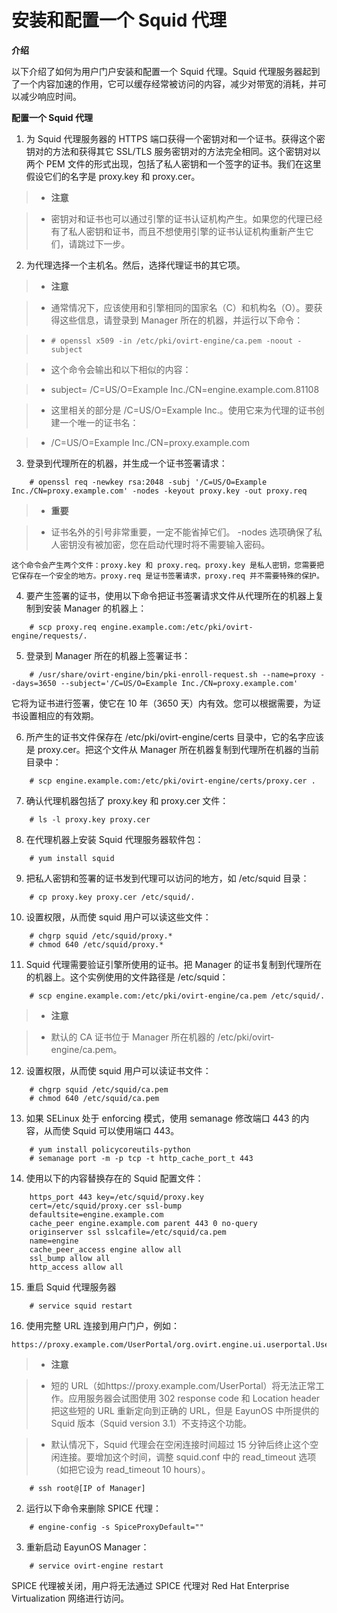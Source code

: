 # 安装和配置一个 Squid 代理

**介绍**

以下介绍了如何为用户门户安装和配置一个 Squid 代理。Squid 代理服务器起到了一个内容加速的作用，它可以缓存经常被访问的内容，减少对带宽的消耗，并可以减少响应时间。

**配置一个 Squid 代理**

1. 为 Squid 代理服务器的 HTTPS 端口获得一个密钥对和一个证书。获得这个密钥对的方法和获得其它 SSL/TLS 服务密钥对的方法完全相同。这个密钥对以两个 PEM 文件的形式出现，包括了私人密钥和一个签字的证书。我们在这里假设它们的名字是 proxy.key 和 proxy.cer。

>- **注意**

>- 密钥对和证书也可以通过引擎的证书认证机构产生。如果您的代理已经有了私人密钥和证书，而且不想使用引擎的证书认证机构重新产生它们，请跳过下一步。

2. 为代理选择一个主机名。然后，选择代理证书的其它项。

>- **注意**

>- 通常情况下，应该使用和引擎相同的国家名（C）和机构名（O）。要获得这些信息，请登录到 Manager 所在的机器，并运行以下命令：

>- ```# openssl x509 -in /etc/pki/ovirt-engine/ca.pem -noout -subject```

>- 这个命令会输出和以下相似的内容：

>- subject= /C=US/O=Example Inc./CN=engine.example.com.81108

>- 这里相关的部分是 /C=US/O=Example Inc.。使用它来为代理的证书创建一个唯一的证书名：

>- /C=US/O=Example Inc./CN=proxy.example.com

3. 登录到代理所在的机器，并生成一个证书签署请求：

```
	# openssl req -newkey rsa:2048 -subj '/C=US/O=Example Inc./CN=proxy.example.com' -nodes -keyout proxy.key -out proxy.req
```

>- **重要**

>- 证书名外的引号非常重要，一定不能省掉它们。 -nodes 选项确保了私人密钥没有被加密，您在启动代理时将不需要输入密码。

	这个命令会产生两个文件：proxy.key 和 proxy.req。proxy.key 是私人密钥，您需要把它保存在一个安全的地方。proxy.req 是证书签署请求，proxy.req 并不需要特殊的保护。

4. 要产生签署的证书，使用以下命令把证书签署请求文件从代理所在的机器上复制到安装 Manager 的机器上：

```
	# scp proxy.req engine.example.com:/etc/pki/ovirt-engine/requests/.
```

5. 登录到 Manager 所在的机器上签署证书：

```
	# /usr/share/ovirt-engine/bin/pki-enroll-request.sh --name=proxy --days=3650 --subject='/C=US/O=Example Inc./CN=proxy.example.com'
```

它将为证书进行签署，使它在 10 年（3650 天）内有效。您可以根据需要，为证书设置相应的有效期。

6. 所产生的证书文件保存在 /etc/pki/ovirt-engine/certs 目录中，它的名字应该是 proxy.cer。把这个文件从 Manager 所在机器复制到代理所在机器的当前目录中：

```
	# scp engine.example.com:/etc/pki/ovirt-engine/certs/proxy.cer .
```

7. 确认代理机器包括了 proxy.key 和 proxy.cer 文件：

```
	# ls -l proxy.key proxy.cer
```

8. 在代理机器上安装 Squid 代理服务器软件包：

```
	# yum install squid
```

9. 把私人密钥和签署的证书发到代理可以访问的地方，如 /etc/squid 目录：

```
	# cp proxy.key proxy.cer /etc/squid/.
```

10. 设置权限，从而使 squid 用户可以读这些文件：

```
	# chgrp squid /etc/squid/proxy.*
	# chmod 640 /etc/squid/proxy.*
```

11. Squid 代理需要验证引擎所使用的证书。把 Manager 的证书复制到代理所在的机器上。这个实例使用的文件路径是 /etc/squid：

```
	# scp engine.example.com:/etc/pki/ovirt-engine/ca.pem /etc/squid/.
```

>- **注意**

>- 默认的 CA 证书位于 Manager 所在机器的 /etc/pki/ovirt-engine/ca.pem。

12. 设置权限，从而使 squid 用户可以读证书文件：

```
	# chgrp squid /etc/squid/ca.pem
	# chmod 640 /etc/squid/ca.pem
```

13. 如果 SELinux 处于 enforcing 模式，使用 semanage 修改端口 443 的内容，从而使 Squid 可以使用端口 443。

```
	# yum install policycoreutils-python
	# semanage port -m -p tcp -t http_cache_port_t 443
```

14. 使用以下的内容替换存在的 Squid 配置文件：

```
	https_port 443 key=/etc/squid/proxy.key
	cert=/etc/squid/proxy.cer ssl-bump
	defaultsite=engine.example.com
	cache_peer engine.example.com parent 443 0 no-query
	originserver ssl sslcafile=/etc/squid/ca.pem
	name=engine
	cache_peer_access engine allow all
	ssl_bump allow all
	http_access allow all
```

15. 重启 Squid 代理服务器

```
	# service squid restart
```

16. 使用完整 URL 连接到用户门户，例如：

```
https://proxy.example.com/UserPortal/org.ovirt.engine.ui.userportal.UserPortal/UserPortal.html
```

>- **注意**

>- 短的 URL（如https://proxy.example.com/UserPortal）将无法正常工作。应用服务器会试图使用 302 response code 和 Location header 把这些短的 URL 重新定向到正确的 URL，但是 EayunOS 中所提供的 Squid 版本（Squid version 3.1）不支持这个功能。

>- 默认情况下，Squid 代理会在空闲连接时间超过 15 分钟后终止这个空闲连接。要增加这个时间，调整 squid.conf 中的 read_timeout 选项（如把它设为 read_timeout 10 hours）。

```
    # ssh root@[IP of Manager]
```

2. 运行以下命令来删除 SPICE 代理：

```
	# engine-config -s SpiceProxyDefault=""
```

3. 重新启动 EayunOS Manager：

```
	# service ovirt-engine restart
```
	
SPICE 代理被关闭，用户将无法通过 SPICE 代理对 Red Hat Enterprise Virtualization 网络进行访问。